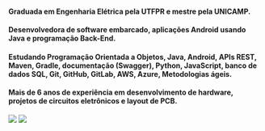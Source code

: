 #### Graduada em Engenharia Elétrica pela UTFPR e mestre pela UNICAMP. 

#### Desenvolvedora de software embarcado, aplicações Android usando Java e programação Back-End.

#### Estudando Programação Orientada a Objetos, Java, Android, APIs REST, Maven, Gradle, documentação (Swagger), Python, JavaScript, banco de dados SQL, Git, GitHub, GitLab, AWS, Azure, Metodologias ágeis. 

#### Mais de 6 anos de experiência em desenvolvimento de hardware, projetos de circuitos eletrônicos e layout de PCB. 

 


  
<div> 
  <a href = "mailto:valeriabeserragarcia@gmail.com"><img src="https://img.shields.io/badge/Gmail-D14836?style=for-the-badge&logo=gmail&logoColor=white"></a>
  <a href="https://www.linkedin.com/in/valeriabeserragarcia" target="_blank"><img src="https://img.shields.io/badge/-LinkedIn-%230077B5?style=for-the-badge&logo=linkedin&logoColor=white" target="_blank"></a> 
</div>
